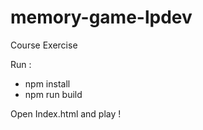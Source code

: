 # memory-game-lpdev
Course Exercise

Run : 
  - npm install
  - npm run build 
  
Open Index.html and play !
